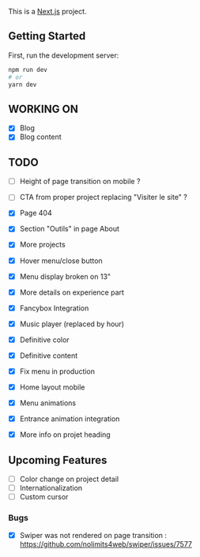 This is a [Next.js](https://nextjs.org) project.

## Getting Started

First, run the development server:

```bash
npm run dev
# or
yarn dev
```
## WORKING ON
- [x] Blog
- [x] Blog content

## TODO
- [ ] Height of page transition on mobile ?
- [ ] CTA from proper project replacing "Visiter le site" ?

- [x] Page 404
- [x] Section "Outils" in page About
- [x] More projects
- [x] Hover menu/close button
- [x] Menu display broken on 13"
- [x] More details on experience part
- [x] Fancybox Integration
- [x] Music player (replaced by hour)
- [x] Definitive color
- [x] Definitive content
- [x] Fix menu in production
- [x] Home layout mobile
- [x] Menu animations
- [x] Entrance animation integration
- [x] More info on projet heading

## Upcoming Features

- [ ] Color change on project detail
- [ ] Internationalization
- [ ] Custom cursor
    
### Bugs
- [x] Swiper was not rendered on page transition : https://github.com/nolimits4web/swiper/issues/7577

